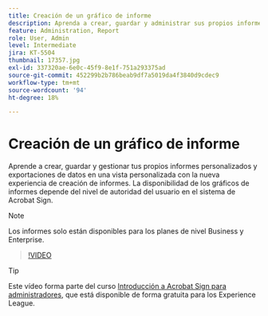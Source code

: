 ```yaml
---
title: Creación de un gráfico de informe
description: Aprenda a crear, guardar y administrar sus propios informes personalizados y exportaciones de datos
feature: Administration, Report
role: User, Admin
level: Intermediate
jira: KT-5504
thumbnail: 17357.jpg
exl-id: 337320ae-6e0c-45f9-8e1f-751a293375ad
source-git-commit: 452299b2b786beab9df7a5019da4f3840d9cdec9
workflow-type: tm+mt
source-wordcount: '94'
ht-degree: 18%

---
```


# Creación de un gráfico de informe

Aprende a crear, guardar y gestionar tus propios informes personalizados y exportaciones de datos en una vista personalizada con la nueva experiencia de creación de informes. La disponibilidad de los gráficos de informes depende del nivel de autoridad del usuario en el sistema de Acrobat Sign.

>[!NOTE]
>
>Los informes solo están disponibles para los planes de nivel Business y Enterprise.

>[!VIDEO](https://video.tv.adobe.com/v/33812?quality=12&learn=on&hidetitle=true)

>[!TIP]
>
>Este vídeo forma parte del curso [Introducción a Acrobat Sign para administradores](https://experienceleague.adobe.com/?recommended=Sign-A-1-2020.2), que está disponible de forma gratuita para los Experience League.

